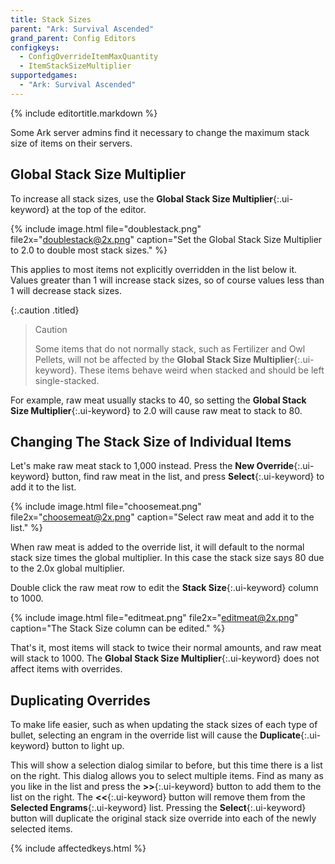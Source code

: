 ```yaml
---
title: Stack Sizes
parent: "Ark: Survival Ascended"
grand_parent: Config Editors
configkeys:
  - ConfigOverrideItemMaxQuantity
  - ItemStackSizeMultiplier
supportedgames:
  - "Ark: Survival Ascended"
---
```

{% include editortitle.markdown %}

Some Ark server admins find it necessary to change the maximum stack size of items on their servers.

## Global Stack Size Multiplier

To increase all stack sizes, use the **Global Stack Size Multiplier**{:.ui-keyword} at the top of the editor.

{% include image.html file="doublestack.png" file2x="doublestack@2x.png" caption="Set the Global Stack Size Multiplier to 2.0 to double most stack sizes." %}

This applies to most items not explicitly overridden in the list below it. Values greater than 1 will increase stack sizes, so of course values less than 1 will decrease stack sizes.

{:.caution .titled}
> Caution
> 
> Some items that do not normally stack, such as Fertilizer and Owl Pellets, will not be affected by the **Global Stack Size Multiplier**{:.ui-keyword}. These items behave weird when stacked and should be left single-stacked.

For example, raw meat usually stacks to 40, so setting the **Global Stack Size Multiplier**{:.ui-keyword} to 2.0 will cause raw meat to stack to 80.

## Changing The Stack Size of Individual Items

Let's make raw meat stack to 1,000 instead. Press the **New Override**{:.ui-keyword} button, find raw meat in the list, and press **Select**{:.ui-keyword} to add it to the list.

{% include image.html file="choosemeat.png" file2x="choosemeat@2x.png" caption="Select raw meat and add it to the list." %}

When raw meat is added to the override list, it will default to the normal stack size times the global multiplier. In this case the stack size says 80 due to the 2.0x global multiplier.

Double click the raw meat row to edit the **Stack Size**{:.ui-keyword} column to 1000.

{% include image.html file="editmeat.png" file2x="editmeat@2x.png" caption="The Stack Size column can be edited." %}

That's it, most items will stack to twice their normal amounts, and raw meat will stack to 1000. The **Global Stack Size Multiplier**{:.ui-keyword} does not affect items with overrides.

## Duplicating Overrides

To make life easier, such as when updating the stack sizes of each type of bullet, selecting an engram in the override list will cause the **Duplicate**{:.ui-keyword} button to light up.

This will show a selection dialog similar to before, but this time there is a list on the right. This dialog allows you to select multiple items. Find as many as you like in the list and press the **>>**{:.ui-keyword} button to add them to the list on the right. The **<<**{:.ui-keyword} button will remove them from the **Selected Engrams**{:.ui-keyword} list. Pressing the **Select**{:.ui-keyword} button will duplicate the original stack size override into each of the newly selected items.

{% include affectedkeys.html %}